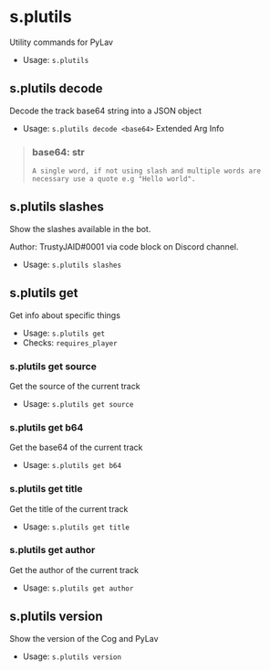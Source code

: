 # s.plutils
Utility commands for PyLav<br/>
 - Usage: `s.plutils`
## s.plutils decode
Decode the track base64 string into a JSON object<br/>
 - Usage: `s.plutils decode <base64>`
Extended Arg Info
> ### base64: str
> ```
> A single word, if not using slash and multiple words are necessary use a quote e.g "Hello world".
> ```
## s.plutils slashes
Show the slashes available in the bot.<br/>

Author: TrustyJAID#0001 via code block on Discord channel.<br/>
 - Usage: `s.plutils slashes`
## s.plutils get
Get info about specific things<br/>
 - Usage: `s.plutils get`
 - Checks: `requires_player`
### s.plutils get source
Get the source of the current track<br/>
 - Usage: `s.plutils get source`
### s.plutils get b64
Get the base64 of the current track<br/>
 - Usage: `s.plutils get b64`
### s.plutils get title
Get the title of the current track<br/>
 - Usage: `s.plutils get title`
### s.plutils get author
Get the author of the current track<br/>
 - Usage: `s.plutils get author`
## s.plutils version
Show the version of the Cog and PyLav<br/>
 - Usage: `s.plutils version`
